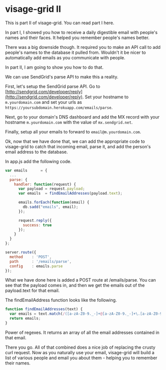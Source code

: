 # visage-grid II

This is part II of visage-grid. You can read part I here.

In part I, I showed you how to receive a daily digestible email with people's names and their faces. It helped you remember people's names better.

There was a big downside though. It required you to make an API call to add people's names to the database it pulled from. Wouldn't it be nicer to automatically add emails as you communicate with people. 

In part II, I am going to show you how to do that.

We can use SendGrid's parse API to make this a reality. 

First, let's setup the SendGrid parse API. Go to [http://sendgrid.com/developer/reply](http://sendgrid.com/developer/reply). Set your hostname to `m.yourdomain.com` and set your urls as `https://yoursubdomain.herokuapp.com/emails/parse`.

Next, go to your domain's DNS dashboard and add the MX record with your hostname `m.yourdomain.com` with the value of `mx.sendgrid.net`.

Finally, setup all your emails to forward to `email@m.yourdomain.com`.

Ok, now that we have done that, we can add the appropriate code to visage-grid to catch that incoming email, parse it, and add the person's email address to the database.

In app.js add the following code.

```javascript
var emails      = {
  ...
  parse: {
    handler: function(request) {
      var payload = request.payload;
      var emails  = findEmailAddresses(payload.text);

      emails.forEach(function(email) {
        db.sadd("emails", email); 
      });

      request.reply({
        success: true
      });
    }
  }
};

server.route({
  method    : 'POST',
  path      : '/emails/parse',
  config    : emails.parse
});
```

What we have done here is added a POST route at /emails/parse. You can see that the payload comes in, and then we get the emails out of the payload.text for that email.

The findEmailAddress function looks like the following.

```javascript
function findEmailAddresses(text) {
  var emails = text.match(/([a-zA-Z0-9._-]+@[a-zA-Z0-9._-]+\.[a-zA-Z0-9._-]+)/gi);
  return emails;
}
```

Power of regexes. It returns an array of all the email addresses contained in that email.

There you go. All of that combined does a nice job of replacing the crusty curl request. Now as you naturally use your email, visage-grid will build a list of various people and email you about them - helping you to remember their names. 

